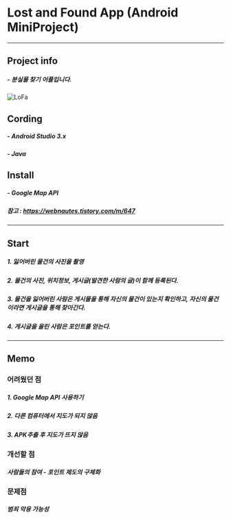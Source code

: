 # Lost and Found App (Android MiniProject)
------------
## Project info
##### - 분실물 찾기 어플입니다.
![LoFa](https://user-images.githubusercontent.com/48282708/71708525-61f7de00-2e35-11ea-8b6f-7fcea596a945.png)
## Cording
##### - Android Studio 3.x
##### - Java
## Install
##### - Google Map API 
##### 참고 : <https://webnautes.tistory.com/m/647>
----------
## Start
##### 1. 잃어버린 물건의 사진을 촬영
##### 2. 물건의 사진, 위치정보, 게시글(발견한 사람의 글)이 함께 등록된다.
##### 3. 물건을 잃어버린 사람은 게시물을 통해 자신의 물건이 있는지 확인하고, 자신의 물건이라면 게시글을 통해 찾아간다.
##### 4. 게시글을 올린 사람은 포인트를 얻는다.
----------
## Memo
### 어려웠던 점
##### 1. Google Map API 사용하기
##### 2. 다른 컴퓨터에서 지도가 되지 않음
##### 3. APK추출 후 지도가 뜨지 않음
### 개선할 점
##### 사람들의 참여 - 포인트 제도의 구체화
### 문제점
##### 범죄 악용 가능성

